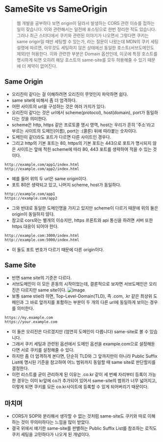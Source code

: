 # SameSite vs SameOrigin
> 웹 개발을 공부하다 보면 origin이 달라서 발생하는 CORS 관련 이슈를 접하는 일이 잦습니다. 이와 관련해서는 일전에 포스팅으로 한번 정리한 적도 있습니다. 그러나 최근 스터디에서 쿠키와 관련된 이야기가 나오면서 그렇다면 쿠키는 same origin일 때만 세팅할 수 있는가, 라는 질문이 나왔는데 MDN의 쿠키 세팅 설명에 따르면, 아무것도 세팅하지 않은 상태에선 동일한 호스트(서브도메인도 제외)만 허용한다. 이와 관련한 부분은 Domain 옵션인데, 이곳에 특정 호스트를 명시하게 되면 오히려 해당 호스트의 same-site를 모두 허용해줄 수 있기 때문에 더 제약이 없어진다.   
## Same Origin
- 오리진이 같다는 걸 이해하려면 오리진이 무엇인지 파악하면 쉽다.
- same site에 비해서 좀 더 엄격하다.
- 어떤 사이트의 url을 구성하는 것은 여러 가지가 있다.
- 오리진이 같다는 것은 url에서 scheme(protocol), host(domain), port가 동일하다는 것을 의미한다.
- scheme은 http, https 같은 프로토콜 명시 영역, host는 우리가 흔히 '주소'라고 부르는 사이트의 도메인(이름), port는 :(콜론) 뒤에 따라붙는 숫자이다.
- 도메인이 같더라도 포트가 다르면 다른 사이트인 경우다.
- 그리고 http의 기본 포트는 80, https의 기본 포트는 443으로 포트가 명시되지 않은 사이트는 앞에 적힌 scheme에 따라 80, 443 포트를 생략하여 적을 수 있는 것이다.
```
http://example.com/app1/index.html
http://example.com/app2/index.html
```
- 예를 들어 위의 두 url은 same origin이다.
- 포트 80은 생략되고 있고, 나머지 scheme, host가 동일하다.
```
http://example.com/app1
https://example.com/app2
```
- 그와 반대로 동일한 도메인명을 가지고 있지만 scheme이 다르기 때문에 위의 둘은 origin이 동일하지 않다.
- 참고로 cors와는 별개의 이슈지만, https 프론트와 api 통신을 하려면 서버 또한 https 대응이 되어야 한다.
```
http://example.com:3000/index.html
http://example.com:5000/index.html
```
- 이 둘도 포트 번호가 다르기 때문에 다른 origin이다.
## Same Site
- 반면 same site의 기준은 다르다.
- 서브도메인이 이 모든 혼동의 시작이었는데, 결론적으로 보자면 서브도메인은 오리진은 다르지만 same site이다.
![image](https://github.com/user-attachments/assets/a093ac76-befb-40d7-a90f-cae0927f6170)
- 보통 same stie라 하면, Top-Level-Domain(TLD), 즉 .com, .kr 같은 최상위 도메인과 그 바로 앞까지를 포함하는 부분이 두 개의 다른 url에 동일하게 보이는 경우를 의미한다.
```
https://my.example.com
https://your.example.com
```
- 이 둘은 오리진은 다르겠지만 (엄연히 도메인이 다릅니다) same-site로 볼 수 있습니다.
- 그래서 쿠키 세팅과 관련된 옵션에서 도메인 옵션을 example.com으로 설정해둔다면 서로 쿠키를 설정해줄 수 있다.
- 하지만 좀 더 엄격하게 본다면, 단순히 TLD와 그 앞까지만이 아니라 Public Suffix List에 명시된 기준을 참고하여 어느 범위까지 동일할 때 same site로 판단할지를 결정한다.
- 이런 리스트를 굳이 관리하게 된 이유는 .co.kr 같이 세 번째 자리부터 등록이 가능한 경우는 이미 kr앞에 co가 추가되어 있어서 same-site의 범위가 너무 넓어지고, 이렇게 되면 쿠키를 모든 co.kr사이트에 등록할 수 있게 되어버리기 때문이다.
## 마치며
- CORS가 SOP와 분리해서 생각할 수 없는 것처럼 same-site도 쿠키와 따로 이해하는 것이 무의미하다는 느낌을 많이 받았다.
- 결국 위에서 얘기한 same-site를 판별하는 Public Suffix List를 참조하는 로직도 쿠키 세팅을 고민하다가 나오게 된 개념이다.

